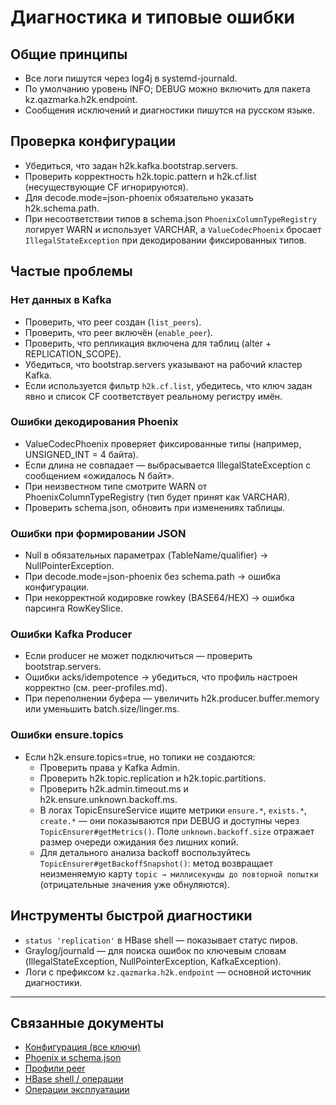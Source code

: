 

# Диагностика и типовые ошибки

## Общие принципы
- Все логи пишутся через log4j в systemd-journald.
- По умолчанию уровень INFO; DEBUG можно включить для пакета kz.qazmarka.h2k.endpoint.
- Сообщения исключений и диагностики пишутся на русском языке.

## Проверка конфигурации
- Убедиться, что задан h2k.kafka.bootstrap.servers.
- Проверить корректность h2k.topic.pattern и h2k.cf.list (несуществующие CF игнорируются).
- Для decode.mode=json-phoenix обязательно указать h2k.schema.path.
- При несоответствии типов в schema.json `PhoenixColumnTypeRegistry` логирует WARN и использует VARCHAR, а `ValueCodecPhoenix` бросает `IllegalStateException` при декодировании фиксированных типов.

## Частые проблемы

### Нет данных в Kafka
- Проверить, что peer создан (`list_peers`).
- Проверить, что peer включён (`enable_peer`).
- Проверить, что репликация включена для таблиц (alter + REPLICATION_SCOPE).
- Убедиться, что bootstrap.servers указывают на рабочий кластер Kafka.
- Если используется фильтр `h2k.cf.list`, убедитесь, что ключ задан явно и список CF соответствует реальному регистру имён.

### Ошибки декодирования Phoenix
- ValueCodecPhoenix проверяет фиксированные типы (например, UNSIGNED_INT = 4 байта).
- Если длина не совпадает — выбрасывается IllegalStateException с сообщением «ожидалось N байт».
- При неизвестном типе смотрите WARN от PhoenixColumnTypeRegistry (тип будет принят как VARCHAR).
- Проверить schema.json, обновить при изменениях таблицы.

### Ошибки при формировании JSON
- Null в обязательных параметрах (TableName/qualifier) → NullPointerException.
- При decode.mode=json-phoenix без schema.path → ошибка конфигурации.
- При некорректной кодировке rowkey (BASE64/HEX) → ошибка парсинга RowKeySlice.

### Ошибки Kafka Producer
- Если producer не может подключиться — проверить bootstrap.servers.
- Ошибки acks/idempotence → убедиться, что профиль настроен корректно (см. peer-profiles.md).
- При переполнении буфера — увеличить h2k.producer.buffer.memory или уменьшить batch.size/linger.ms.

### Ошибки ensure.topics
- Если h2k.ensure.topics=true, но топики не создаются:
  - Проверить права у Kafka Admin.
  - Проверить h2k.topic.replication и h2k.topic.partitions.
  - Проверить h2k.admin.timeout.ms и h2k.ensure.unknown.backoff.ms.
  - В логах TopicEnsureService ищите метрики `ensure.*`, `exists.*`, `create.*` — они показываются при DEBUG и
    доступны через `TopicEnsurer#getMetrics()`. Поле `unknown.backoff.size` отражает размер очереди ожидания без
    лишних копий.
  - Для детального анализа backoff воспользуйтесь `TopicEnsurer#getBackoffSnapshot()`: метод возвращает
    неизменяемую карту `topic → миллисекунды до повторной попытки` (отрицательные значения уже обнуляются).

## Инструменты быстрой диагностики
- `status 'replication'` в HBase shell — показывает статус пиров.
- Graylog/journald — для поиска ошибок по ключевым словам (IllegalStateException, NullPointerException, KafkaException).
- Логи с префиксом `kz.qazmarka.h2k.endpoint` — основной источник диагностики.

---

## Связанные документы
- [Конфигурация (все ключи)](config.md)
- [Phoenix и schema.json](phoenix.md)
- [Профили peer](peer-profiles.md)
- [HBase shell / операции](hbase.md)
- [Операции эксплуатации](operations.md)

